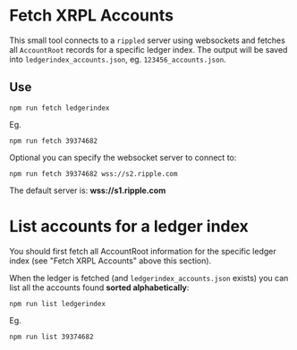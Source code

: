 # Fetch XRPL Accounts

This small tool connects to a `rippled` server using websockets and fetches all `AccountRoot` records for a specific ledger index. The output will be saved into `ledgerindex_accounts.json`, eg. `123456_accounts.json`.

## Use

```
npm run fetch ledgerindex
```

Eg.
```
npm run fetch 39374682
```

Optional you can specify the websocket server to connect to:

```
npm run fetch 39374682 wss://s2.ripple.com
```

The default server is: **wss://s1.ripple.com**

# List accounts for a ledger index

You should first fetch all AccountRoot information for the specific ledger index (see "Fetch XRPL Accounts" above this section).

When the ledger is fetched (and `ledgerindex_accounts.json` exists) you can list all the accounts found **sorted alphabetically**:

```
npm run list ledgerindex
```

Eg. 

```
npm run list 39374682
```